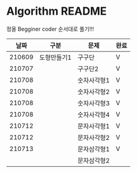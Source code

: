 # Algorithm README

정올 Begginer coder 순서대로 풀기!!!

| 날짜   | 구분        | 문제        | 완료 |
| ------ | ----------- | ----------- | ---- |
| 210609 | 도형만들기1 | 구구단      | V    |
| 210707 |             | 구구단2     | V    |
| 210708 |             | 숫자사각형1 | V    |
| 210708 |             | 숫자사각형2 | V    |
| 210708 |             | 숫자사각형3 | V    |
| 210708 |             | 숫자사각형4 | V    |
| 210712 |             | 문자사각형1 | V    |
| 210712 |             | 문자사각형2 | V    |
| 210713 |             | 문자삼각형1 | V    |
|        |             | 문자삼각형2 |      |

